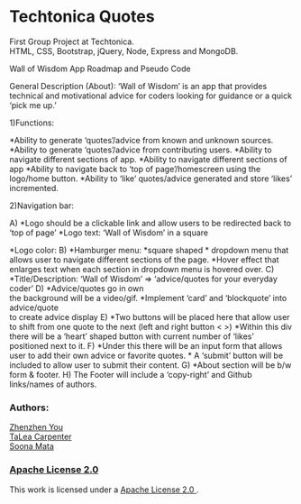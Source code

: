 # Techtonica Quotes
First Group Project at Techtonica.
<br>
HTML, CSS, Bootstrap, jQuery, Node, Express and MongoDB.

Wall of Wisdom App Roadmap and Pseudo Code



General Description (About): ‘Wall of Wisdom’ is an app that provides technical and motivational advice for coders looking for guidance or a quick ‘pick me up.’


1)Functions:

*Ability to generate ‘quotes’/advice from known and unknown sources. *Ability to generate ‘quotes’/advice from contributing users.
*Ability to navigate different sections of app.
*Ability to navigate different sections of app
*Ability to navigate back to ‘top of page’/homescreen using the logo/home button.
*Ability to ‘like’ quotes/advice generated and store ‘likes’ incremented.



2)Navigation bar:

A) *Logo should be a clickable link and allow users to be redirected back to ‘top of page’ *Logo text: ‘Wall of Wisdom’ in a square <div> *Logo color:
B) *Hamburger menu:  *square shaped * dropdown menu that allows user to navigate different sections of the page. *Hover effect that enlarges text when each section in dropdown menu is hovered over.
C) *Title/Description: ‘Wall of Wisdom’ => ‘advice/quotes for your everyday coder’
D) *Advice/quotes go in own <div> the background will be a video/gif. *Implement ‘card’ and ‘blockquote’ into  advice/quote <div> to create advice display
E) *Two buttons will be placed here that allow user to shift from one quote to the next (left and right button < >) *Within this div there will be a ‘heart’ shaped button with current number of ‘likes’ positioned next to it.
F) *Under this there will be an input form that allows user to add their own advice or favorite quotes. * A ‘submit’ button will be included to allow user to submit their content.
G)  *About section will be b/w form & footer.
H) The Footer will include a ‘copy-right’ and Github links/names of authors.




<h3>Authors: </h3>
<a href="https://github.com/zzyou" target="_blank">Zhenzhen You</a>
<br>
<a href="https://github.com/TaLeaMonet" target="_blank">TaLea Carpenter</a>
<br>
<a href="https://github.com/SoonaMata" target="_blank">Soona Mata</a>


<h3>
  <a href=""https://choosealicense.com/licenses/apache-2.0/ target="_blank">
    Apache License 2.0
  </a>
</h3>
<p>
  This work is licensed under a 
  <a href="https://choosealicense.com/licenses/apache-2.0/" target="_blank">
    Apache License 2.0
  </a>.
</p>
